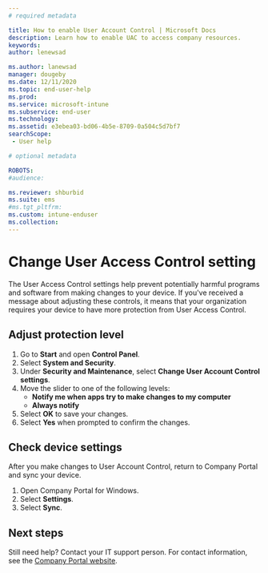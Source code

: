 ```yaml
---
# required metadata

title: How to enable User Account Control | Microsoft Docs
description: Learn how to enable UAC to access company resources.
keywords:
author: lenewsad

ms.author: lanewsad
manager: dougeby
ms.date: 12/11/2020
ms.topic: end-user-help
ms.prod:
ms.service: microsoft-intune
ms.subservice: end-user
ms.technology:
ms.assetid: e3ebea03-bd06-4b5e-8709-0a504c5d7bf7
searchScope:
 - User help

# optional metadata

ROBOTS:  
#audience:

ms.reviewer: shburbid
ms.suite: ems
#ms.tgt_pltfrm:
ms.custom: intune-enduser
ms.collection: 
---
```


# Change User Access Control setting  

The User Access Control settings help prevent potentially harmful programs and software from making changes to your device. If you've received a message about adjusting these controls, it means that your organization requires your device to have more protection from User Access Control.

## Adjust protection level    

1. Go to **Start** and open **Control Panel**.
2. Select **System and Security**.
3. Under **Security and Maintenance**, select **Change User Account Control settings**.
3. Move the slider to one of the following levels: 
   * **Notify me when apps try to make changes to my computer**
   * **Always notify**  
4. Select **OK** to save your changes. 
5. Select **Yes** when prompted to confirm the changes.  

## Check device settings  
After you make changes to User Account Control, return to Company Portal and sync your device. 

1. Open Company Portal for Windows.
2. Select **Settings**.
3. Select **Sync**. 

## Next steps  
Still need help? Contact your IT support person. For contact information, see the [Company Portal website](https://go.microsoft.com/fwlink/?linkid=2010980).
